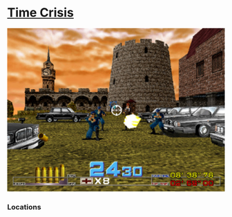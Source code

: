 # [Time Crisis](http://en.wikipedia.org/wiki/Time_Crisis)
![Time Crisis](https://github.com/dylanegan/time-crisis/raw/master/time-crisis-ingame.jpg)

### Locations
